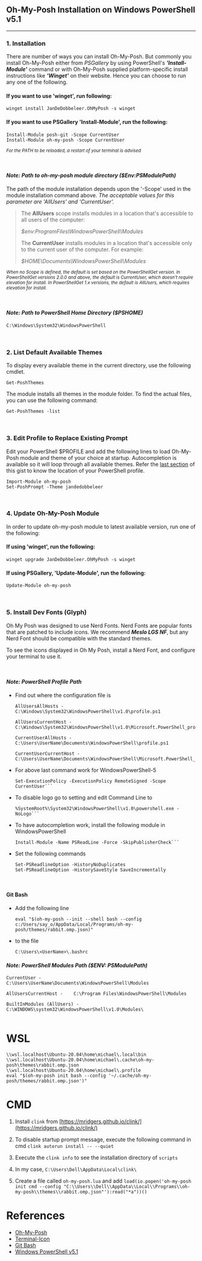 ## Oh-My-Posh Installation on Windows PowerShell v5.1
---

### 1. Installation
There are number of ways you can install Oh-My-Posh. But commonly you install Oh-My-Posh either from _PSGallery_ by using PowerShell's ***'Install-Module'*** command or with Oh-My-Posh supplied platform-specific install instructions like ***'Winget'*** on their website. Hence you can choose to run any one of the following.

#### If you want to use 'winget', run following:

```
winget install JanDeDobbeleer.OhMyPosh -s winget
```

#### If you want to use PSGallery 'Install-Module', run the following:

```
Install-Module posh-git -Scope CurrentUser
Install-Module oh-my-posh -Scope CurrentUser
```

_<sub>For the PATH to be reloaded, a restart of your terminal is advised<sub>_

 </br>

####  _Note: Path to oh-my-posh module directory ($Env:PSModulePath)_

The path of the module installation depends upon the '-Scope' used in the module installation command above.
_The acceptable values for this parameter are _'AllUsers'_ and _'CurrentUser'_._
>
> The **AllUsers** scope installs modules in a location that's accessible to all users of the computer:
>
> _$env:ProgramFiles\WindowsPowerShell\Modules_
>
> The **CurrentUser** installs modules in a location that's accessible only to the current user of the computer. For example:
>
> _$HOME\Documents\WindowsPowerShell\Modules_
>
_<sub> When no Scope is defined, the default is set based on the PowerShellGet version. </sub>_
_<sub> In PowerShellGet versions 2.0.0 and above, the default is CurrentUser, which doesn't require elevation for install. </sub>_
_<sub> In PowerShellGet 1.x versions, the default is AllUsers, which requires elevation for install. </sub>_

 </br>

####  _Note: Path to PowerShell Home Directory ($PSHOME)_
```
C:\Windows\System32\WindowsPowerShell
```

</br>

### 2. List Default Available Themes

To display every available theme in the current directory, use the following cmdlet.
```
Get-PoshThemes
```
The module installs all themes in the module folder. To find the actual files, you can use the following command:
```
Get-PoshThemes -list
```

</br>

### 3. Edit Profile to Replace Existing Prompt

Edit your PowerShell $PROFILE and add the following lines to load Oh-My-Posh module and theme of your choice at startup. Autocompletion is available so it will loop through all available themes. Refer the [last section](https://gist.github.com/adojos/d7904b76af760430ad086473da759d97#point_right-powershell-profile-path) of this gist to know the location of your PowerShell profile.

```
Import-Module oh-my-posh
Set-PoshPrompt -Theme jandedobbeleer
```

</br>

### 4. Update Oh-My-Posh Module
In order to update oh-my-posh module to latest available version, run one of the following:


#### If using 'winget', run the following:

```
winget upgrade JanDeDobbeleer.OhMyPosh -s winget
```

#### If using PSGallery, 'Update-Module', run the following:

```
Update-Module oh-my-posh
```

</br>

### 5. Install Dev Fonts (Glyph)

Oh My Posh was designed to use Nerd Fonts. Nerd Fonts are popular fonts that are patched to include icons. We recommend ***Meslo LGS NF***, but any Nerd Font should be compatible with the standard themes.

To see the icons displayed in Oh My Posh, install a Nerd Font, and configure your terminal to use it.

</br>

####  _Note: PowerShell Profile Path_

* Find out where the configuration file is

    ```CMD
    AllUsersAllHosts -       C:\Windows\System32\WindowsPowerShell\v1.0\profile.ps1

    AllUsersCurrentHost -    C:\Windows\System32\WindowsPowerShell\v1.0\Microsoft.PowerShell_profile.ps1

    CurrentUserAllHosts -    C:\Users\UserName\Documents\WindowsPowerShell\profile.ps1

    CurrentUserCurrentHost - C:\Users\UserName\Documents\WindowsPowerShell\Microsoft.PowerShell_profile.ps1
    ```

* For above last command work for WindowsPowerShell-5

    ```CMD
    Set-ExecutionPolicy -ExecutionPolicy RemoteSigned -Scope CurrentUser```

* To disable logo go to setting and edit Command Line to

    ```CMD
    %SystemRoot%\System32\WindowsPowerShell\v1.0\powershell.exe -NoLogo```

* To have autocompletion work, install the following module in WindowsPowerShell

    ```CMD
    Install-Module -Name PSReadLine -Force -SkipPublisherCheck```

* Set the following commands

    ```CMD
    Set-PSReadlineOption -HistoryNoDuplicates
    Set-PSReadlineOption -HistorySaveStyle SaveIncrementally

    ```

</br>

#### Git Bash

* Add the following line

    ```eval "$(oh-my-posh --init --shell bash --config c:/Users/say_o/AppData/Local/Programs/oh-my-posh/themes/rabbit.omp.json)"```

* to the file

    ```C:\Users\<UserName>\.bashrc```

####  _Note: PowerShell Modules Path ($ENV: PSModulePath)_
```
CurrentUser -       C:\Users\UserName\Documents\WindowsPowerShell\Modules

AllUsersCurrentHost -    C:\Program Files\WindowsPowerShell\Modules

BuiltInModules (AllUsers) -    C:\WINDOWS\system32\WindowsPowerShell\v1.0\Modules\


```
# WSL

```
\\wsl.localhost\Ubuntu-20.04\home\michael\.local\bin
\\wsl.localhost\Ubuntu-20.04\home\michael\.cache\oh-my-posh\themes\rabbit.omp.json
\\wsl.localhost\Ubuntu-20.04\home\michael\.profile
eval "$(oh-my-posh init bash --config '~/.cache/oh-my-posh/themes/rabbit.omp.json')"
```

# CMD

1. Install `clink` from [https://mridgers.github.io/clink/](https://mridgers.github.io/clink/)

1. To disable startup prompt message, execute the following command in cmd `clink autorun install -- --quiet`
1. Execute the `clink info` to see the installation directory of `scripts`
1. In my case, `C:\Users\Dell\AppData\Local\clink\`
1. Create a file called `oh-my-posh.lua` and add `load(io.popen('oh-my-posh init cmd --config "C:\\Users\\Dell\\AppData\\Local\\Programs\\oh-my-posh\\themes\\rabbit.omp.json"'):read("*a"))()`


# References

* [Oh-My-Posh](https://ohmyposh.dev/docs/installation/customize)
* [Terminal-Icon](https://github.com/devblackops/Terminal-Icons/tree/main)
* [Git Bash](https://github.com/JanDeDobbeleer/oh-my-posh/issues/566)
* [Windows PowerShell v5.1](https://gist.github.com/adojos/d7904b76af760430ad086473da759d97#file-oh-my-posh_winps_install-md)
